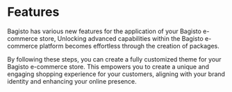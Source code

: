 # Features

Bagisto has various new features for the application of your Bagisto e-commerce store, Unlocking advanced capabilities within the Bagisto e-commerce platform becomes effortless through the creation of packages.


By following these steps, you can create a fully customized theme for your Bagisto e-commerce store. This empowers you to create a unique and engaging shopping experience for your customers, aligning with your brand identity and enhancing your online presence.